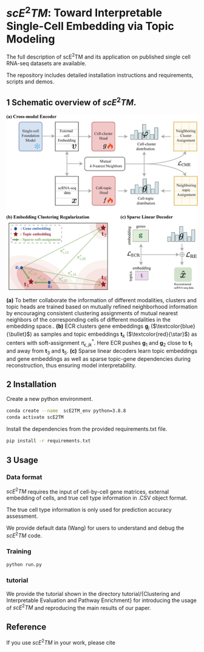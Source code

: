 # $scE^2TM$: Toward Interpretable Single-Cell Embedding via Topic Modeling

The full description of scE$^2$TM and its application on published single cell RNA-seq datasets are available.


The repository includes detailed installation instructions and requirements, scripts and demos.


## 1 Schematic overview of $scE^2TM$.

![](Flow.jpg)

**(a)** To better collaborate the information of different modalities, clusters and topic heads are trained based on mutually refined neighborhood information by encouraging consistent clustering assignments of mutual nearest neighbors of the corresponding cells of different modalities in the embedding space.. 
**(b)** ECR clusters gene embeddings $\mathbf{g}_{j}$ ($\textcolor{blue}{\bullet}$) as samples and topic embeddings $\mathbf{t}_{k}$ ($\textcolor{red}{\star}$) as centers with soft-assignment $\pi_{\epsilon, j k}^{*}$. 
Here ECR pushes $\mathbf{g}_{1}$ and $\mathbf{g}_{2}$ close to $\mathbf{t}_{1}$ and away from $\mathbf{t}_{3}$ and $\mathbf{t}_{5}$.
**(c)** Sparse linear decoders learn topic embeddings and gene embeddings as well as sparse topic-gene dependencies during reconstruction, thus ensuring model interpretability.
## 2 Installation
Create a new python environment.
```bash
conda create --name  scE2TM_env python=3.8.8
conda activate scE2TM
```

Install the dependencies from the provided requirements.txt file.
```bash
pip install -r requirements.txt
```

## 3 Usage

### Data format

$scE^2TM$ requires the input of cell-by-cell gene matrices, external embedding of cells, and true cell type information in .CSV object format.

The true cell type information is only used for prediction accuracy assessment.

We provide default data (Wang) for users to understand and debug the $scE^2TM$ code.


### Training

```bash
python run.py
```
### tutorial

We provide the tutorial shown in the directory tutorial/{Clustering and Interpretable Evaluation and Pathway Enrichment} for introducing the usage of $scE^2TM$ and reproducing the main results of our paper.

## Reference

If you use $scE^2TM$ in your work, please cite